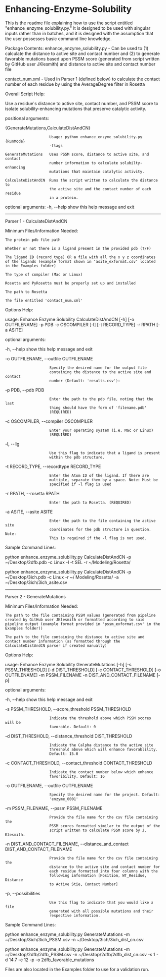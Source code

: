 # Enhancing-Enzyme-Solubility

This is the readme file explaining how to use the script entitled "enhance_enzyme_solubility.py." It is designed to be used with singular inputs rather than in batches, and it is designed with the assumption that the user possesses basic command line knowledge.

Package Contents: 
enhance_enzyme_solubility.py - Can be used to (1) calculate the distance to active site and contact number and (2) to generate favorable mutations based upon PSSM score (generated from script written by GitHub user JKlesmith) and distance to active site and contact number file

contact_num.xml - Used in Parser 1 (defined below) to calculate the contact number of each residue by using the AverageDegree filter in Rosetta



Overall Script Help: 

Use a residue's distance to active site, contact number, and PSSM score to
isolate solubility-enhancing mutations that preserve catalytic activity.

positional arguments:

  {GenerateMutations,CalculateDistAndCN}

                        Usage: python enhance_enzyme_solubility.py {RunMode}
                        -flags

    GenerateMutations   Uses PSSM score, distance to active site, and contact
                        number information to calculate solubilty-enhancing
                        mutations that maintain catalytic activity.

    CalculateDistAndCN  Runs the script written to calculate the distance to
                        the active site and the contact number of each residue
                        in a protein.

optional arguments:
  -h, --help            show this help message and exit
___________________________________________________________________________________

Parser 1 - CalculateDistAndCN

Minimum Files/Information Needed: 

	The protein pdb file path

	Whether or not there is a ligand present in the provided pdb (T/F)

	The ligand ID (record type) OR a file with all the x y z coordinates of the ligands (example format shown in 'asite_exformat.csv' located in the Examples folder)

	The type of compiler (Mac or Linux)

	Rosetta and PyRosetta must be properly set up and installed

	The path to Rosetta

	The file entitled 'contact_num.xml'

Options Help:

usage: Enhance Enzyme Solubility CalculateDistAndCN [-h] [-o OUTFILENAME] -p
                                                    PDB -c OSCOMPILER [-l]
                                                    [-t RECORD_TYPE] -r RPATH
                                                    [-a ASITE]

optional arguments:

  -h, --help            show this help message and exit

  -o OUTFILENAME, --outfile OUTFILENAME

                        Specify the desired name for the output file
                        containing the distance to the active site and contact
                        number (Default: 'results.csv'):

  -p PDB, --pdb PDB     

  						Enter the path to the pdb file, noting that the last
                        thing should have the form of 'filename.pdb'
                        (REQUIRED)

  -c OSCOMPILER, --compiler OSCOMPILER

                        Enter your operating system (i.e. Mac or Linux)
                        (REQUIRED)

  -l, --lig             

  						Use this flag to indicate that a ligand is present
                        within the pdb structure.

  -t RECORD_TYPE, --recordtype RECORD_TYPE

                        Enter the Atom ID of the ligand. If there are
                        multiple, separate them by a space. Note: Must be
                        specified if -l flag is used

  -r RPATH, --rosetta RPATH

                        Enter the path to Rosetta. (REQUIRED)

  -a ASITE, --asite ASITE

                        Enter the path to the file containing the active site
                        coordinates for the pdb structure in question. Note:
                        This is required if the -l flag is not used.


Sample Command Lines: 

python enhance_enzyme_solubility.py CalculateDistAndCN -p ~/Desktop/2dfb.pdb -c 	Linux -l -t SEL -r ~/Modeling/Rosetta/ 

python enhance_enzyme_solubility.py CalculateDistAndCN -p ~/Desktop/3ich.pdb -c 	Linux -r ~/		Modeling/Rosetta/ -a ~/Desktop/3ich/3ich_asite.csv

___________________________________________________________________________________

Parser 2 - GenerateMutations

Minimum Files/Information Needed:

	The path to the file containing PSSM values (generated from pipeline created by GitHub user JKlesmith or formatted according to said pipeline output (example format provided in 'pssm_exformat.csv' in the Examples folder))

	The path to the file containing the distance to active site and contact number information (as formatted through the CalculateDistAndCN parser if created manually)

Options Help: 

usage: Enhance Enzyme Solubility GenerateMutations [-h] [-s PSSM_THRESHOLD]
                                                   [-d DIST_THRESHOLD]
                                                   [-c CONTACT_THRESHOLD]
                                                   [-o OUTFILENAME] -m
                                                   PSSM_FILENAME -n
                                                   DIST_AND_CONTACT_FILENAME
                                                   [-p]

optional arguments:

  -h, --help            show this help message and exit

  -s PSSM_THRESHOLD, --score_threshold PSSM_THRESHOLD

                        Indicate the threshold above which PSSM scores will be
                        favorable. Default: 0

  -d DIST_THRESHOLD, --distance_threshold DIST_THRESHOLD

                        Indicate the Calpha distance to the active site
                        threshold above which will enhance favorablility.
                        Default: 15.0

  -c CONTACT_THRESHOLD, --contact_threshold CONTACT_THRESHOLD

                        Indicate the contact number below which enhance
                        favoribility. Default: 16

  -o OUTFILENAME, --outfile OUTFILENAME

                        Specify the desired name for the project. Default:
                        'enzyme_0001'

  -m PSSM_FILENAME, --pssm PSSM_FILENAME

                        Provide the file name for the csv file containing the
                        PSSM scores formatted similar to the output of the
                        script written to calculate PSSM score by J. Klesmith.

  -n DIST_AND_CONTACT_FILENAME, --distance_and_contact DIST_AND_CONTACT_FILENAME

                        Provide the file name for the csv file containing the
                        distance to the active site and contact number for
                        each residue formatted into four columns with the
                        following information [Position, WT_Residue, Distance
                        to Active Stie, Contact Number]

  -p, --possibilities   

  						Use this flag to indicate that you would like a file
                        generated with all possible mutations and their
                        respective information.



Sample Command Lines: 

python enhance_enzyme_solubility.py GenerateMutations -m 
	~/Desktop/3ich/3ich_PSSM.csv -n ~/Desktop/3ich/3ich_dist_cn.csv 

python enhance_enzyme_solubility.py GenerateMutations -m 
	~/Desktop/2dfb/2dfb_PSSM.csv -n ~/Desktop/2dfb/2dfb_dist_cn.csv 
	-s 1 -d 14.7 -c 12 -p -o 2dfb_favorable_mutations

Files are also located in the Examples folder to use for a validation run.